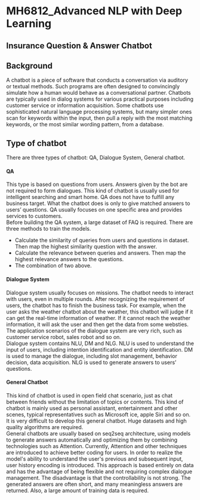 # MH6812_Advanced NLP with Deep Learning
## Insurance Question & Answer Chatbot

## Background
A chatbot is a piece of software that conducts a conversation via auditory or textual methods. Such programs are often designed to convincingly simulate how a human would behave as a conversational partner. Chatbots are typically used in dialog systems for various practical purposes including customer service or information acquisition. Some chatbots use sophisticated natural language processing systems, but many simpler ones scan for keywords within the input, then pull a reply with the most matching keywords, or the most similar wording pattern, from a database.

## Type of chatbot
There are three types of chatbot: QA, Dialogue System, General chatbot.
#### QA
This type is based on questions from users. Answers given by the bot are not required to form dialogues. This kind of chatbot is usually used for intelligent searching and smart home. QA does not have to fulfill any business target. What the chatbot does is only to give matched answers to users’ questions. QA usually focuses on one specific area and provides services to customers.  
Before building the QA system, a large dataset of FAQ is required. There are three methods to train the models.  
- Calculate the similarity of queries from users and questions in dataset. Then map the highest similarity question with the answer.  
- Calculate the relevance between queries and answers. Then map the highest relevance answers to the questions.  
- The combination of two above.  
#### Dialogue System
Dialogue system usually focuses on missions. The chatbot needs to interact with users, even in multiple rounds. After recognizing the requirement of users, the chatbot has to finish the business task. For example, when the user asks the weather chatbot about the weather, this chatbot will judge if it can get the real-time information of weather. If it cannot reach the weather information, it will ask the user and then get the data from some websties. The application scenarios of the dialogue system are very rich, such as customer service robot, sales robot and so on.  
Dialogue system contains NLU, DM and NLG. NLU is used to understand the input of users, including intention identification and entity identification. DM is used to manage the dialogue, including slot management, behavior decision, data acquisition. NLG is used to generate answers to users’ questions.  
#### General Chatbot
This kind of chatbot is used in open field chat scenario, just as chat between friends without the limitation of topics or contents. This kind of chatbot is mainly used as personal assistant, entertainment and other scenes, typical representatives such as Microsoft ice, apple Siri and so on.  
It is very difficult to develop this general chatbot. Huge datasets and high quality algorithms are required.  
General chatbots are usually based on seq2seq architecture, using models to generate answers automatically and optimizing them by combining technologies such as Attention. Currently, Attention and other techniques are introduced to achieve better coding for users. In order to realize the model's ability to understand the user's previous and subsequent input, user history encoding is introduced. This approach is based entirely on data and has the advantage of being flexible and not requiring complex dialogue management. The disadvantage is that the controllability is not strong. The generated answers are often short, and many meaningless answers are returned. Also, a large amount of training data is required.

